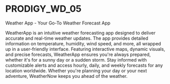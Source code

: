 # PRODIGY_WD_05
Weather App - Your Go-To Weather Forecast App

WeatherApp is an intuitive weather forecasting app designed to deliver accurate and real-time weather updates. 
The app provides detailed information on temperature, humidity, wind speed, and more, all wrapped up in a user-friendly interface. Featuring interactive maps, dynamic visuals, and precise forecasts, WeatherApp ensures you're always prepared, whether it's for a sunny day or a sudden storm. 
Stay informed with customizable alerts and access hourly, daily, and weekly forecasts for any location worldwide. Whether you're planning your day or your next adventure, WeatherNow keeps you ahead of the weather.
